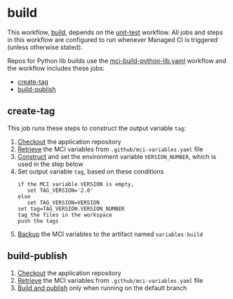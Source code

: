 # build
This workflow, [build](https://github.com/glcp/managed-ci-workflow/tree/v1.4.0/.github/workflows/mci-build.yaml),
depends on the [unit-test](../unit-test/README) workflow.
All jobs and steps in this workflow are configured to run whenever Managed CI is triggered
(unless otherwise stated).

Repos for Python lib builds use the [mci-build-python-lib.yaml](https://github.com/glcp/managed-ci-workflow/tree/v1.4.0/.github/workflows/mci-build-python-lib.yaml)
workflow and the workflow includes these jobs:

* [create-tag](#create-tag)
* [build-publish](#build-publish)

## create-tag 
This job runs these steps to construct the output variable `tag`:
1. [Checkout](https://github.com/actions/checkout) the application repository
2. [Retrieve](https://github.com/glcp/mci-actions-variables-restore/tree/v2) the MCI variables
   from `.github/mci-variables.yaml` file
3. [Construct](https://github.com/glcp/mci-actions-version-number/tree/v1) and set the
   environment variable `VERSION_NUMBER`, which is used in the step below
4. Set output variable `tag`, based on these conditions
   ```text
   if the MCI variable VERSION is empty, 
      set TAG_VERSION='2.0'
   else
      set TAG_VERSION=VERSION
   set tag=TAG_VERSION.VERSION_NUMBER
   tag the files in the workspace
   push the tags
   ```
4. [Backup](https://github.com/glcp/mci-actions-variables-backup/tree/v2) the MCI variables
   to the artifact named `variables-build`

## build-publish

1. [Checkout](https://github.com/actions/checkout) the application repository
2. [Retrieve](https://github.com/glcp/mci-actions-variables-restore/tree/v2) the MCI variables
   from `.github/mci-variables.yaml` file
3. [Build and publish](https://github.com/glcp/mci-actions-build/lib-build/tree/v1) only when running
   on the default branch


